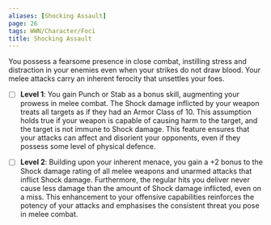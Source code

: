 ```yaml
---
aliases: [Shocking Assault]
page: 26
tags: WWN/Character/Foci
title: Shocking Assault
---
```

You possess a fearsome presence in close combat, instilling stress and distraction in your enemies even when your strikes do not draw blood. Your melee attacks carry an inherent ferocity that unsettles your foes.

- [ ] **Level 1**: You gain Punch or Stab as a bonus skill, augmenting your prowess in melee combat. The Shock damage inflicted by your weapon treats all targets as if they had an Armor Class of 10. This assumption holds true if your weapon is capable of causing harm to the target, and the target is not immune to Shock damage. This feature ensures that your attacks can affect and disorient your opponents, even if they possess some level of physical defence.

- [ ] **Level 2**: Building upon your inherent menace, you gain a +2 bonus to the Shock damage rating of all melee weapons and unarmed attacks that inflict Shock damage. Furthermore, the regular hits you deliver never cause less damage than the amount of Shock damage inflicted, even on a miss. This enhancement to your offensive capabilities reinforces the potency of your attacks and emphasises the consistent threat you pose in melee combat.
